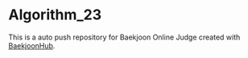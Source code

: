 # Algorithm_23
This is a auto push repository for Baekjoon Online Judge created with [BaekjoonHub](https://github.com/BaekjoonHub/BaekjoonHub).
